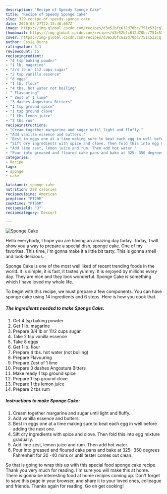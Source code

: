 ```yaml
---
description: "Recipe of Speedy Sponge Cake"
title: "Recipe of Speedy Sponge Cake"
slug: 329-recipe-of-speedy-sponge-cake
date: 2020-08-27T22:15:40.607Z
image: https://img-global.cpcdn.com/recipes/d3e52bfc612d70bc/751x532cq70/sponge-cake-recipe-main-photo.jpg
thumbnail: https://img-global.cpcdn.com/recipes/d3e52bfc612d70bc/751x532cq70/sponge-cake-recipe-main-photo.jpg
cover: https://img-global.cpcdn.com/recipes/d3e52bfc612d70bc/751x532cq70/sponge-cake-recipe-main-photo.jpg
author: Essie Burns
ratingvalue: 3.1
reviewcount: 15
recipeingredient:
- "4 tsp baking powder"
- "1 lb. magarine"
- "3/4 lb or 112 cups sugar"
- "2 tsp vanilla essence"
- "8 eggs"
- "1 lb. flour"
- "4 tbs. hot water not boiling"
- " Flavouring"
- " Zest of 1 lime"
- "3 dashes Angostura Bitters"
- "1 tsp ground spice"
- "1 tsp ground clove"
- "1 tbs lemon juice"
- "2 tbs rum"
recipeinstructions:
- "Cream together margarine and sugar until light and fluffy."
- "Add vanilla essence and butters."
- "Best in eggs one at a time making sure to beat each egg in well before adding the next one."
- "Sift dry ingredients with spice and clove. Then fold this into egg mixture gradually."
- "Add lime zest, lemon juice and rum. Then add hot water."
- "Pour into greased and floured cake pans and bake at 325- 350 degrees Fahrenheit for 30 -40 mins or until tester comes out clean."
categories:
- Recipe
tags:
- sponge
- cake

katakunci: sponge cake 
nutrition: 298 calories
recipecuisine: American
preptime: "PT29M"
cooktime: "PT55M"
recipeyield: "3"
recipecategory: Dessert

---
```



![Sponge Cake](https://img-global.cpcdn.com/recipes/d3e52bfc612d70bc/751x532cq70/sponge-cake-recipe-main-photo.jpg)

Hello everybody, I hope you are having an amazing day today. Today, I will show you a way to prepare a special dish, sponge cake. One of my favorites. This time, I'm gonna make it a little bit tasty. This is gonna smell and look delicious.



Sponge Cake is one of the most well liked of recent trending foods in the world. It is simple, it is fast, it tastes yummy. It is enjoyed by millions every day. They are nice and they look wonderful. Sponge Cake is something which I have loved my whole life.


To begin with this recipe, we must prepare a few components. You can have sponge cake using 14 ingredients and 6 steps. Here is how you cook that.

<!--inarticleads1-->

##### The ingredients needed to make Sponge Cake:

1. Get 4 tsp baking powder
1. Get 1 lb. magarine
1. Prepare 3/4 lb or 11/2 cups sugar
1. Take 2 tsp vanilla essence
1. Take 8 eggs
1. Get 1 lb. flour
1. Prepare 4 tbs. hot water (not boiling)
1. Prepare  Flavouring
1. Prepare  Zest of 1 lime
1. Prepare 3 dashes Angostura Bitters
1. Make ready 1 tsp ground spice
1. Prepare 1 tsp ground clove
1. Prepare 1 tbs lemon juice
1. Prepare 2 tbs rum




<!--inarticleads2-->

##### Instructions to make Sponge Cake:

1. Cream together margarine and sugar until light and fluffy.
1. Add vanilla essence and butters.
1. Best in eggs one at a time making sure to beat each egg in well before adding the next one.
1. Sift dry ingredients with spice and clove. Then fold this into egg mixture gradually.
1. Add lime zest, lemon juice and rum. Then add hot water.
1. Pour into greased and floured cake pans and bake at 325- 350 degrees Fahrenheit for 30 -40 mins or until tester comes out clean.




So that is going to wrap this up with this special food sponge cake recipe. Thank you very much for reading. I'm sure you will make this at home. There is gonna be interesting food at home recipes coming up. Don't forget to save this page in your browser, and share it to your loved ones, colleague and friends. Thanks again for reading. Go on get cooking!
